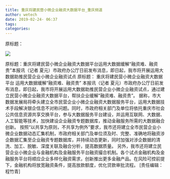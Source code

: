 ```yaml
---
title: 重庆将建民营小微企业融资大数据平台_重庆频道
author: wetech
date: 2019-02-24- 06:37
tags: 
categories: 
---
```

原标题：
<!-- more -->
                
<img align="center" border="0" src="http://p2.ifengimg.com/a/2016/0810/204c433878d5cf9size1_w16_h16.png" />
                
            
原标题：重庆将建民营小微企业融资大数据平台运用大数据缓解“融资难、融资贵”本报讯（记者 夏元）市政府办公厅日前发布消息，即日起，我市将开展运用大数据助推民营企业小微企业融资试点
原标题：
重庆将建民营小微企业融资大数据平台
运用大数据缓解“融资难、融资贵”
本报讯（记者 夏元）市政府办公厅日前发布消息，即日起，我市将开展运用大数据助推民营企业小微企业融资试点，通过建立民营小微企业融资大数据平台，帮扶企业缓解“融资难、融资贵”。
据称，市大数据发展局将牵头建立全市民营企业小微企业融资大数据服务平台，运用大数据技术手段解决银企信息不对称问题。同时，市政府相关部门及单位将依托重庆市社会公共信息资源共享交换平台，参与大数据服务平台建设，并运用互联网、大数据、人工智能等技术，加快建设企业融资专题数据库，推动金融服务所需的大数据融合创新。
按照“以共享为原则，不共享为例外”要求，我市还将建立全市民营企业小微企业数据动态汇集机制，市政府相关部门及单位须及时、完整、准确地将融资涉企数据汇集至企业融资专题数据库，并持续动态更新，同时加强对涉企数据的清洗、加工、脱敏、深度关联及融合分析，提高数据质量。
另外，我市还将建立民营企业小微企业与金融机构及金融服务平台融资撮合机制。各个试点金融机构及金融服务平台将顺应企业多样化融资需求，创新推出更多金融产品。在风险可控前提下，金融机构将放宽融资条件，提高放款额度，优化贷款审批流程。
[责任编辑：程竹青]
            

